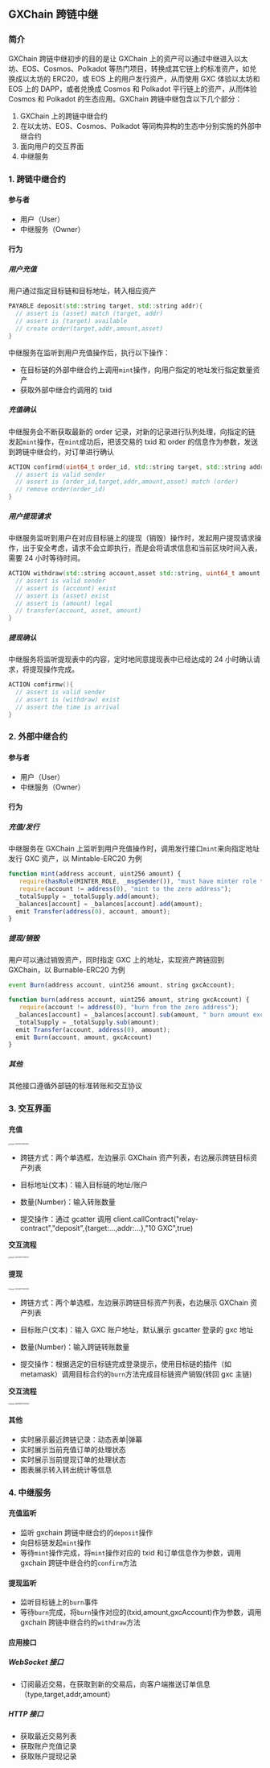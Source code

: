 ## GXChain 跨链中继

### 简介

GXChain 跨链中继初步的目的是让 GXChain 上的资产可以通过中继进入以太坊、EOS、Cosmos、Polkadot 等热门项目，转换成其它链上的标准资产，如兑换成以太坊的 ERC20，或 EOS 上的用户发行资产，从而使用 GXC 体验以太坊和 EOS 上的 DAPP，或者兑换成 Cosmos 和 Polkadot 平行链上的资产，从而体验 Cosmos 和 Polkadot 的生态应用。GXChain 跨链中继包含以下几个部分：

1. GXChain 上的跨链中继合约
2. 在以太坊、EOS、Cosmos、Polkadot 等同构异构的生态中分别实施的外部中继合约
3. 面向用户的交互界面
4. 中继服务

### 1. 跨链中继合约

#### 参与者

- 用户（User）
- 中继服务（Owner）

#### 行为

##### 用户充值

用户通过指定目标链和目标地址，转入相应资产

```C++
PAYABLE deposit(std::string target, std::string addr){
  // assert is (asset) match (target, addr)
  // assert is (target) available
  // create order(target,addr,amount,asset)
}
```

中继服务在监听到用户充值操作后，执行以下操作：

- 在目标链的外部中继合约上调用`mint`操作，向用户指定的地址发行指定数量资产
- 获取外部中继合约调用的 txid

##### 充值确认

中继服务会不断获取最新的 order 记录，对新的记录进行队列处理，向指定的链发起`mint`操作，在`mint`成功后，把该交易的 txid 和 order 的信息作为参数，发送到跨链中继合约，对订单进行确认

```c++
ACTION confirmd(uint64_t order_id, std::string target, std::string addr, uint64_t amount, uint64_t asset){
  // assert is valid sender
  // assert is (order_id,target,addr,amount,asset) match (order)
  // remove order(order_id)
}
```

##### 用户提现请求

中继服务监听到用户在对应目标链上的提现（销毁）操作时，发起用户提现请求操作，出于安全考虑，请求不会立即执行，而是会将请求信息和当前区块时间入表，需要 24 小时等待时间。

```C++
ACTION withdraw(std::string account,asset std::string, uint64_t amount,std::string from_target, std::string txid){
  // assert is valid sender
  // assert is (account) exist
  // assert is (asset) exist
  // assert is (amount) legal
  // transfer(account, asset, amount)
}
```

##### 提现确认

中继服务将监听提现表中的内容，定时地同意提现表中已经达成的 24 小时确认请求，将提现操作完成。

```C++
ACTION comfirmw(){
  // assert is valid sender
  // assert is (withdraw) exist
  // assert the time is arrival
}
```

### 2. 外部中继合约

#### 参与者

- 用户（User）
- 中继服务（Owner）

#### 行为

##### 充值/发行

中继服务在 GXChain 上监听到用户充值操作时，调用发行接口`mint`来向指定地址发行 GXC 资产，以 Mintable-ERC20 为例

```js
function mint(address account, uint256 amount) {
   require(hasRole(MINTER_ROLE, _msgSender()), "must have minter role to mint");
   require(account != address(0), "mint to the zero address");
  _totalSupply = _totalSupply.add(amount);
  _balances[account] = _balances[account].add(amount);
  emit Transfer(address(0), account, amount);
}
```

##### 提现/销毁

用户可以通过销毁资产，同时指定 GXC 上的地址，实现资产跨链回到 GXChain，以 Burnable-ERC20 为例

```js
event Burn(address account, uint256 amount, string gxcAccount);

function burn(address account, uint256 amount, string gxcAccount) {
   require(account != address(0), "burn from the zero address");
  _balances[account] = _balances[account].sub(amount, " burn amount exceeds balance");
  _totalSupply = _totalSupply.sub(amount);
  emit Transfer(account, address(0), amount);
  emit Burn(account, amount, gxcAccount)
}
```

##### 其他

其他接口遵循外部链的标准转账和交互协议

### 3. 交互界面

#### 充值

<img src="./image-20200807170954612.png" alt="image-20200807170954612" style="zoom:20%;" />

- 跨链方式：两个单选框，左边展示 GXChain 资产列表，右边展示跨链目标资产列表

- 目标地址(文本)：输入目标链的地址/账户
- 数量(Number)：输入转账数量
- 提交操作：通过 gcatter 调用 client.callContract("relay-contract","deposit",{target:...,addr:...},"10 GXC",true)

**交互流程**

<img src="./image-20200826172126006.png" alt="image-20200826172126006" style="zoom:20%;" />

#### 提现

<img src="./image-20200807170944739.png" alt="image-20200807170944739" style="zoom:20%;" />

- 跨链方式：两个单选框，左边展示跨链目标资产列表，右边展示 GXChain 资产列表

- 目标账户(文本)：输入 GXC 账户地址，默认展示 gscatter 登录的 gxc 地址
- 数量(Number)：输入跨链转账数量
- 提交操作：根据选定的目标链完成登录提示，使用目标链的插件（如 metamask）调用目标合约的`burn`方法完成目标链资产销毁(转回 gxc 主链)

**交互流程**

<img src="/Users/david/Projects/sol/gxc/docs/image-20200826172242433.png" alt="image-20200826172242433" style="zoom:20%;" />

#### 其他

- 实时展示最近跨链记录：动态表单|弹幕
- 实时展示当前充值订单的处理状态
- 实时展示当前提现订单的处理状态
- 图表展示转入转出统计等信息

### 4. 中继服务

#### 充值监听

- 监听 gxchain 跨链中继合约的`deposit`操作
- 向目标链发起`mint`操作
- 等待`mint`操作完成，将`mint`操作对应的 txid 和订单信息作为参数，调用 gxchain 跨链中继合约的`confirm`方法

#### 提现监听

- 监听目标链上的`burn`事件
- 等待`burn`完成，将`burn`操作对应的(txid,amount,gxcAccount)作为参数，调用 gxchain 跨链中继合约的`withdraw`方法

#### 应用接口

##### WebSocket 接口

- 订阅最近交易，在获取到新的交易后，向客户端推送订单信息（type,target,addr,amount）

##### HTTP 接口

- 获取最近交易列表
- 获取账户充值记录
- 获取账户提现记录
